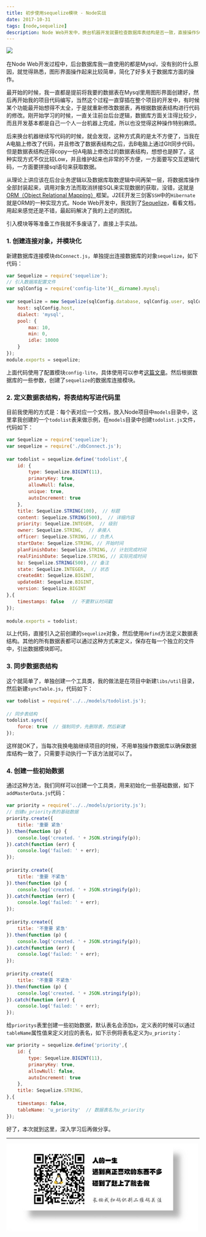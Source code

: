 ```yaml
---
title: 初步使用sequelize模块 - Node实战
date: 2017-10-31
tags: [node,sequelize]
description: Node Web开发中，换台机器开发就要检查数据库表结构是否一致，直接操作SQL来写代码实在是太Low，太不方便了，有没有替代方案？我怎么这么晚才发现sequelize模块呢
---
```


![](http://img.sher.ren/blog%E6%9C%AA%E5%91%BD%E5%90%8D1509427786.png)

在Node Web开发过程中，后台数据库我一直使用的都是Mysql，没有别的什么原因，就觉得熟悉，图形界面操作起来比较简单，简化了好多关于数据库方面的操作。

最开始的时候，我一直都是提前将我要的数据表在Mysql里用图形界面创建好，然后再开始我的项目代码编写，当然这个过程一直穿插在整个项目的开发中，有时候某个功能最开始想得不太全，于是就重新修改数据表，再根据数据表结构进行代码的修改。刚开始学习的时候，一直关注前台后台逻辑，数据库方面关注得比较少，而且开发基本都是自己一个人一台机器上完成，所以也没觉得这种操作特别麻烦。

后来换台机器继续写代码的时候，就会发现，这种方式真的是太不方便了，当我在A电脑上修改了代码，并且修改了数据表结构之后，去B电脑上通过GIt同步代码，但是数据表结构还得copy一份A电脑上修改过的数据表结构，想想也是醉了。这种实现方式不仅比较Low，并且维护起来也非常的不方便，一方面要写交互逻辑代码，一方面要拼接sql语句来获取数据。

从理论上讲应该在后台业务逻辑以及数据库取数逻辑中间再架一层，将数据库操作全部封装起来，调用对象方法而取消拼接SQL来实现数据的获取，没错，这就是[ORM（Object Relational Mapping）](https://baike.baidu.com/item/ORM/3583252?fr=aladdin)框架。J2EE开发三剑客`SSH`中的`Hibernate`就是ORM的一种实现方式。Node Web开发中，我找到了[Sequelize](http://docs.sequelizejs.com/)，看看文档，用起来感觉还是不错，最起码解决了我的上述的困扰。

引入模块等等准备工作我就不多废话了，直接上手实战。

### 1. 创建连接对象，并模块化
新建数据库连接模块`dbConnect.js`，单独提出连接数据库的对象`sequelize`，如下代码：

```javascript
var Sequelize = require('sequelize');
// 引入数据库配置文件
var sqlConfig = require('config-lite')(__dirname).mysql;

var sequelize = new Sequelize(sqlConfig.database, sqlConfig.user, sqlConfig.password, {
    host: sqlConfig.host,
    dialect: 'mysql',
    pool: {
        max: 10,
        min: 0,
        idle: 10000
    }
});
module.exports = sequelize;
```

上面代码使用了配置模块`config-lite`，具体使用可以参考[这篇文章](https://segmentfault.com/a/1190000010099383)。然后根据数据库的一些参数，创建了`sequelize`的数据库连接模块。

### 2. 定义数据表结构，将表结构写进代码里
目前我使用的方式是：每个表对应一个文档，放入Node项目中`models`目录中，这里拿我创建的一个`todolist`表来做示例，在`models`目录中创建`todolist.js`文件，代码如下：

```javascript
var Sequelize = require('sequelize');
var sequelize = require('./dbConnect.js');

var todolist = sequelize.define('todolist',{
    id: {
        type: Sequelize.BIGINT(11),
        primaryKey: true,
        allowNull: false,
        unique: true,
        autoIncrement: true
    },
    title: Sequelize.STRING(100),  // 标题
    content: Sequelize.STRING(500),  // 详细内容
    priority: Sequelize.INTEGER,  // 级别
    owner: Sequelize.STRING,  // 承接人
    officer: Sequelize.STRING, // 负责人
    startDate: Sequelize.STRING, // 开始时间
    planFinishDate: Sequelize.STRING, // 计划完成时间
    realFinishDate: Sequelize.STRING, // 实际完成时间
    bz: Sequelize.STRING(500), // 备注
    state: Sequelize.INTEGER,  // 状态
    createdAt: Sequelize.BIGINT,
    updatedAt: Sequelize.BIGINT,
    version: Sequelize.BIGINT
},{
    timestamps: false   // 不要默认时间戳
});

module.exports = todolist;
```

以上代码，直接引入之前创建的`sequelize`对象，然后使用`defind`方法定义数据表结构。其他的所有数据表都可以通过这种方式来定义，保存在每一个独立的文件中，引出数据模块即可。

### 3. 同步数据表结构
这个就简单了，单独创建一个工具类，我的做法是在项目中新建`libs/util`目录，然后新建`syncTable.js`，代码如下：

```javascript
var todolist = require('../../models/todolist.js');

// 同步表结构
todolist.sync({
    force: true  // 强制同步，先删除表，然后新建
});
```

这样就OK了，当每次我换电脑继续项目的时候，不用单独操作数据库以确保数据库结构一致了，只需要手动执行一下该方法就可以了。

### 4. 创建一些初始数据
通过这种方法，我们同样可以创建一个工具类，用来初始化一些基础数据，如下`addMasterData.js`代码：

```javascript
var priority = require('../../models/priority.js');
// 创建u_priority表的基础数据
priority.create({
    title: '重要 紧急'
}).then(function (p) {
    console.log('created. ' + JSON.stringify(p));
}).catch(function (err) {
    console.log('failed: ' + err);
});

priority.create({
    title: '重要 不紧急'
}).then(function (p) {
    console.log('created. ' + JSON.stringify(p));
}).catch(function (err) {
    console.log('failed: ' + err);
});

priority.create({
    title: '不重要 紧急'
}).then(function (p) {
    console.log('created. ' + JSON.stringify(p));
}).catch(function (err) {
    console.log('failed: ' + err);
});

priority.create({
    title: '不重要 不紧急'
}).then(function (p) {
    console.log('created. ' + JSON.stringify(p));
}).catch(function (err) {
    console.log('failed: ' + err);
});
```

给`prioritys`表里创建一些初始数据，默认表名会添加s，定义表的时候可以通过`tableName`属性值来定义对应的表名，如下示例将表名定义为`u_priority`：

```javascript
var priority = sequelize.define('priority',{
    id: {
        type: Sequelize.BIGINT(11),
        primaryKey: true,
        allowNull: false,
        autoIncrement: true
    },
    title: Sequelize.STRING,
},{
    timestamps: false,
    tableName: 'u_priority'  // 数据表名为u_priority
});
```

好了，本次就到这里，深入学习后再做分享。

- - -
![](/image/weixin.jpg)